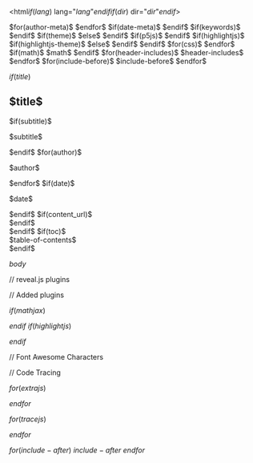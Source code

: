<!DOCTYPE html>
<html$if(lang)$ lang="$lang$"$endif$$if(dir)$ dir="$dir$"$endif$>
<head>
  <meta charset="utf-8">
  <meta name="generator" content="pandoc">
$for(author-meta)$
  <meta name="author" content="$author-meta$">
$endfor$
$if(date-meta)$
  <meta name="dcterms.date" content="$date-meta$">
$endif$
$if(keywords)$
  <meta name="keywords" content="$for(keywords)$$keywords$$sep$, $endfor$">
$endif$
  <title>$if(title-prefix)$$title-prefix$ – $endif$$pagetitle$</title>
  <meta name="apple-mobile-web-app-capable" content="yes">
  <meta name="apple-mobile-web-app-status-bar-style" content="black-translucent">
  <meta name="viewport" content="width=device-width, initial-scale=1.0, maximum-scale=1.0, user-scalable=no, minimal-ui">
  <link rel="stylesheet" href="$revealjs-url$/dist/reset.css">
  <link rel="stylesheet" href="$revealjs-url$/dist/reveal.css">
  <style>
    $styles.html()$
  </style>
$if(theme)$
  <link rel="stylesheet" href="$revealjs-url$/../../css/theme/$theme$.css" id="theme">
$else$
  <link rel="stylesheet" href="$revealjs-url$/dist/theme/black.css" id="theme">
$endif$
$if(p5js)$
  <script type="text/javascript" src="https://cdn.jsdelivr.net/npm/p5@1.4.1/lib/p5.js"></script>
$endif$
$if(highlightjs)$
$if(highlightjs-theme)$
  <link rel="stylesheet" href="$revealjs-url$/../../css/highlight/$highlightjs-theme$.css">
$else$
  <link rel="stylesheet" href="$revealjs-url$/plugin/highlight/monokai.css">
$endif$
$endif$
$for(css)$
  <link rel="stylesheet" href="$css$"/>
$endfor$
$if(math)$
  $math$
$endif$
$for(header-includes)$
  $header-includes$
$endfor$
</head>
<body>
$for(include-before)$
$include-before$
$endfor$
  <div class="reveal">
    <div class="slides">

$if(title)$
<section id="$idprefix$title-slide"$for(title-slide-attributes/pairs)$ $it.key$="$it.value$"$endfor$>
  <h1 class="title">$title$</h1>
$if(subtitle)$
  <p class="subtitle">$subtitle$</p>
$endif$
$for(author)$
  <p class="author">$author$</p>
$endfor$
$if(date)$
  <p class="date">$date$</p>
$endif$
$if(content_url)$
<div class="titlelinks">
<a title="Template Repo" href="$content_url$"><i class="fa-solid fa-folder-tree"></i></a>
<a title="Template Zip"  href="$content_url$/zipball/master/"><i class="fa-solid fa-file-zipper"></i></a>
<a title="Questions"     href="$content_url$/raw/main/SectionQuestions.pdf"><i class="fa-solid fa-file-pdf"></i></a>
</div>
$endif$
</section>
$endif$
$if(toc)$
<section id="$idprefix$TOC">
$table-of-contents$
</section>
$endif$

$body$
    </div>
  </div>

  <script src="$revealjs-url$/dist/reveal.js"></script>

  // reveal.js plugins
  <script src="$revealjs-url$/plugin/notes/notes.js"></script>
  <script src="$revealjs-url$/plugin/search/search.js"></script>
  <script src="$revealjs-url$/plugin/zoom/zoom.js"></script>
  // Added plugins
  <!--<script src="$revealjs-url$/../plugin/chart/Chart.min.js"></script>-->
  <!--<script src="$revealjs-url$/../plugin/chart/plugin.js"></script>-->
  <script src="$revealjs-url$/../plugins/chalkboard/plugin.js"></script>
  <!--<script src="$revealjs-url$/../plugins/menu/menu.js"></script>-->
  <!--<script src="$revealjs-url$/../other_plugins/reveald3/reveald3.js"></script>,-->
$if(mathjax)$
  <script src="$revealjs-url$/plugin/math/math.js"></script>
$endif$
$if(highlightjs)$
  <script src="$revealjs-url$/plugin/highlight/highlight.js"></script>
  <script src="$revealjs-url$/../python_language.js"></script>
$endif$

  // Font Awesome Characters
  <script src="https://kit.fontawesome.com/4bc05635b0.js" crossorigin="anonymous"></script>

  // Code Tracing
  <script src="$revealjs-url$/../codetrace.js"></script>

$for(extrajs)$
  <script src="$revealjs-url$/../../$extrajs$"></script>
$endfor$

$for(tracejs)$
  <script src="$tracejs$Trace.js"></script>
$endfor$

  <script>

      // Full list of configuration options available at:
      // https://revealjs.com/config/
      Reveal.initialize({
		//autoAnimateEasing: 'ease-in',
		//autoAnimateDuration: 1.0,
		//autoAnimateUnmatched: false,
$if(controls)$
        // Display controls in the bottom right corner
        controls: $controls$,
$endif$
$if(controlsTutorial)$
        // Help the user learn the controls by providing hints, for example by
        // bouncing the down arrow when they first encounter a vertical slide
        controlsTutorial: $controlsTutorial$,
$endif$
$if(controlsLayout)$
        // Determines where controls appear, "edges" or "bottom-right"
        controlsLayout: '$controlsLayout$',
$endif$
$if(controlsBackArrows)$
        // Visibility rule for backwards navigation arrows; "faded", "hidden"
        // or "visible"
        controlsBackArrows: '$controlsBackArrows$',
$endif$
$if(progress)$
        // Display a presentation progress bar
        progress: $progress$,
$endif$
$if(slideNumber)$
        // Display the page number of the current slide
        slideNumber: $slideNumber$,
$endif$
$if(hash)$
        // Add the current slide number to the URL hash so that reloading the
        // page/copying the URL will return you to the same slide
        hash: $hash$,
$endif$
        // Push each slide change to the browser history
$if(history)$
        history: $history$,
$else$
        history: false,
$endif$
$if(keyboard)$
        // Enable keyboard shortcuts for navigation
        keyboard: $keyboard$,
$endif$
$if(overview)$
        // Enable the slide overview mode
        overview: $overview$,
$endif$
$if(center)$
        // Vertical centering of slides
        center: $center$,
$endif$
$if(touch)$
        // Enables touch navigation on devices with touch input
        touch: $touch$,
$endif$
$if(loop)$
        // Loop the presentation
        loop: $loop$,
$endif$
$if(rtl)$
        // Change the presentation direction to be RTL
        rtl: $rtl$,
$endif$
$if(navigationMode)$
        // see https://revealjs.com/vertical-slides/#navigation-mode
        navigationMode: '$navigationMode$',
$endif$
$if(shuffle)$
        // Randomizes the order of slides each time the presentation loads
        shuffle: $shuffle$,
$endif$
$if(fragments)$
        // Turns fragments on and off globally
        fragments: $fragments$,
$endif$
$if(fragmentInURL)$
        // Flags whether to include the current fragment in the URL,
        // so that reloading brings you to the same fragment position
        fragmentInURL: $fragmentInURL$,
$endif$
$if(embedded)$
        // Flags if the presentation is running in an embedded mode,
        // i.e. contained within a limited portion of the screen
        embedded: $embedded$,
$endif$
$if(help)$
        // Flags if we should show a help overlay when the questionmark
        // key is pressed
        help: $help$,
$endif$
$if(showNotes)$
        // Flags if speaker notes should be visible to all viewers
        showNotes: $showNotes$,
$endif$
$if(autoPlayMedia)$
        // Global override for autoplaying embedded media (video/audio/iframe)
        // - null: Media will only autoplay if data-autoplay is present
        // - true: All media will autoplay, regardless of individual setting
        // - false: No media will autoplay, regardless of individual setting
        autoPlayMedia: $autoPlayMedia$,
$endif$
$if(preloadIframes)$
        // Global override for preloading lazy-loaded iframes
        // - null: Iframes with data-src AND data-preload will be loaded when within
        //   the viewDistance, iframes with only data-src will be loaded when visible
        // - true: All iframes with data-src will be loaded when within the viewDistance
        // - false: All iframes with data-src will be loaded only when visible
        preloadIframes: $preloadIframes$,
$endif$
$if(autoSlide)$
        // Number of milliseconds between automatically proceeding to the
        // next slide, disabled when set to 0, this value can be overwritten
        // by using a data-autoslide attribute on your slides
        autoSlide: $autoSlide$,
$endif$
$if(autoSlideStoppable)$
        // Stop auto-sliding after user input
        autoSlideStoppable: $autoSlideStoppable$,
$endif$
$if(autoSlideMethod)$
        // Use this method for navigation when auto-sliding
        autoSlideMethod: $autoSlideMethod$,
$endif$
$if(defaultTiming)$
        // Specify the average time in seconds that you think you will spend
        // presenting each slide. This is used to show a pacing timer in the
        // speaker view
        defaultTiming: $defaultTiming$,
$endif$
$if(totalTime)$
        // Specify the total time in seconds that is available to
        // present.  If this is set to a nonzero value, the pacing
        // timer will work out the time available for each slide,
        // instead of using the defaultTiming value
        totalTime: $totalTime$,
$endif$
$if(minimumTimePerSlide)$
        // Specify the minimum amount of time you want to allot to
        // each slide, if using the totalTime calculation method.  If
        // the automated time allocation causes slide pacing to fall
        // below this threshold, then you will see an alert in the
        // speaker notes window
        minimumTimePerSlide: $minimumTimePerSlide$,
$endif$
$if(mouseWheel)$
        // Enable slide navigation via mouse wheel
        mouseWheel: $mouseWheel$,
$endif$
$if(rollingLinks)$
        // Apply a 3D roll to links on hover
        rollingLinks: $rollingLinks$,
$endif$
$if(hideInactiveCursor)$
        // Hide cursor if inactive
        hideInactiveCursor: $hideInactiveCursor$,
$endif$
$if(hideCursorTime)$
        // Time before the cursor is hidden (in ms)
        hideCursorTime: $hideCursorTime$,
$endif$
$if(hideAddressBar)$
        // Hides the address bar on mobile devices
        hideAddressBar: $hideAddressBar$,
$endif$
$if(previewLinks)$
        // Opens links in an iframe preview overlay
        previewLinks: $previewLinks$,
$endif$
$if(transition)$
        // Transition style
        transition: '$transition$', // none/fade/slide/convex/concave/zoom
$endif$
$if(transitionSpeed)$
        // Transition speed
        transitionSpeed: '$transitionSpeed$', // default/fast/slow
$endif$
$if(backgroundTransition)$
        // Transition style for full page slide backgrounds
        backgroundTransition: '$backgroundTransition$', // none/fade/slide/convex/concave/zoom
$endif$
$if(viewDistance)$
        // Number of slides away from the current that are visible
        viewDistance: $viewDistance$,
$endif$
$if(mobileViewDistance)$
        // Number of slides away from the current that are visible on mobile
        // devices. It is advisable to set this to a lower number than
        // viewDistance in order to save resources.
        mobileViewDistance: $mobileViewDistance$,
$endif$
$if(parallaxBackgroundImage)$
        // Parallax background image
        parallaxBackgroundImage: '$parallaxBackgroundImage$', // e.g. "'https://s3.amazonaws.com/hakim-static/reveal-js/reveal-parallax-1.jpg'"
$else$
$if(background-image)$
       // Parallax background image
       parallaxBackgroundImage: '$background-image$', // e.g. "'https://s3.amazonaws.com/hakim-static/reveal-js/reveal-parallax-1.jpg'"
$endif$
$endif$
$if(parallaxBackgroundSize)$
        // Parallax background size
        parallaxBackgroundSize: '$parallaxBackgroundSize$', // CSS syntax, e.g. "2100px 900px"
$endif$
$if(parallaxBackgroundHorizontal)$
        // Amount to move parallax background (horizontal and vertical) on slide change
        // Number, e.g. 100
        parallaxBackgroundHorizontal: $parallaxBackgroundHorizontal$,
$endif$
$if(parallaxBackgroundVertical)$
        parallaxBackgroundVertical: $parallaxBackgroundVertical$,
$endif$
$if(width)$
        // The "normal" size of the presentation, aspect ratio will be preserved
        // when the presentation is scaled to fit different resolutions. Can be
        // specified using percentage units.
        width: $width$,
$endif$
$if(height)$
        height: $height$,
$endif$
$if(margin)$
        // Factor of the display size that should remain empty around the content
        margin: $margin$,
$endif$
$if(minScale)$
        // Bounds for smallest/largest possible scale to apply to content
        minScale: $minScale$,
$endif$
$if(maxScale)$
        maxScale: $maxScale$,
$endif$
$if(zoomKey)$
        // Modifier key used to click-zoom to part of the slide
        zoomKey: '$zoomKey$',
$endif$
$if(display)$
        // The display mode that will be used to show slides
        display: '$display$',
$endif$
$if(mathjax)$
		math: {
		  <!--mathjax: '$mathjaxurl$',-->
		  <!--config: 'tex-mml-chtml',-->
		  <!--tex2jax: {-->
			<!--inlineMath: [['\\(','\\)']],-->
			<!--displayMath: [['\\[','\\]']],-->
			<!--balanceBraces: true,-->
			<!--processEscapes: false,-->
			<!--processRefs: true,-->
			<!--processEnvironments: true,-->
			<!--preview: 'TeX',-->
			<!--skipTags: ['script','noscript','style','textarea','pre','code'],-->
			<!--ignoreClass: 'tex2jax_ignore',-->
			<!--processClass: 'tex2jax_process'-->
		  <!--},-->
		  CommonHTML: {scale: 80},
		},
$endif$
$if(highlightjs)$
          highlight: {
            beforeHighlight: hljs => hljs.registerLanguage("mypython", function(hljs) {
              console.log(mypythondef);
              return mypythondef(hljs); } )
          },
$endif$
        // reveal.js plugins
        plugins: [
$if(mathjax)$
		  RevealMath,
$endif$
$if(highlightjs)$
          RevealHighlight,
$endif$
          RevealNotes,
          RevealSearch,
          RevealZoom,
		  RevealChalkboard,
          <!--RevealMenu,-->
          <!--Reveald3,-->
        ],
		chalkboard: {
          boardmarkerWidth: 4,
          chalkWidth: 7,
          boardmarkers : [
                  { color: 'rgba(46,52,64,1)',    cursor: 'url(' + path + 'img/boardmarker-black.png), auto'},
                  { color: 'rgba(94,129,172,1)',  cursor: 'url(' + path + 'img/boardmarker-blue.png), auto'},
                  { color: 'rgba(191,97,106,1)',  cursor: 'url(' + path + 'img/boardmarker-red.png), auto'},
                  { color: 'rgba(163,190,140,1)', cursor: 'url(' + path + 'img/boardmarker-green.png), auto'},
                  { color: 'rgba(208,135,112,1)', cursor: 'url(' + path + 'img/boardmarker-orange.png), auto'},
                  { color: 'rgba(180,142,173,1)', cursor: 'url(' + path + 'img/boardmarker-purple.png), auto'},
                  { color: 'rgba(235,203,139,1)', cursor: 'url(' + path + 'img/boardmarker-yellow.png), auto'}
          ],
          chalks: [
                  { color: 'rgba(216,222,223,0.5)',cursor: 'url(' + path + 'img/chalk-white.png), auto'},
                  { color: 'rgba(94,129,172,0.5)', cursor: 'url(' + path + 'img/chalk-blue.png), auto'},
                  { color: 'rgba(191,97,106,0.5)', cursor: 'url(' + path + 'img/chalk-red.png), auto'},
                  { color: 'rgba(163,190,140,0.5)',cursor: 'url(' + path + 'img/chalk-green.png), auto'},
                  { color: 'rgba(208,135,112,0.5)',cursor: 'url(' + path + 'img/chalk-orange.png), auto'},
                  { color: 'rgba(180,142,173,0.5)',cursor: 'url(' + path + 'img/chalk-purple.png), auto'},
                  { color: 'rgba(235,203,139,0.5)',cursor: 'url(' + path + 'img/chalk-yellow.png), auto'}
          ]
		},
		dependencies: [
            // { src: "$revealjs-url$/plugin/title-footer/title-footer.js", async: true, callback: function() { title_footer.initialize({css:"$revealjs-url$/plugin/title-footer/title-footer.css"}); } },
		],
      });
$for(tracejs)$
  Reveal.addEventListener("$tracejs$Trace", $tracejs$Demo);
$endfor$
    </script>
  <script>
  // This is admitedly a very hacky way to achieve my pseudo code highlighting, but it works?
    function remove_bars() {
      var pseudoBlocks = document.getElementsByClassName("hljs-pseudo");
      console.log(pseudoBlocks);
      for ( var i = 0; i < pseudoBlocks.length; i++) {
        pseudoBlocks[i].innerHTML = pseudoBlocks[i].innerHTML.replaceAll("\|\|\|", "");
      }
      }
    // omg this is even more hacky now, but I need this to run after hljs has done its thing
    setTimeout(remove_bars, 100);
  </script>
  $for(include-after)$
  $include-after$
  $endfor$
  </body>
</html>
